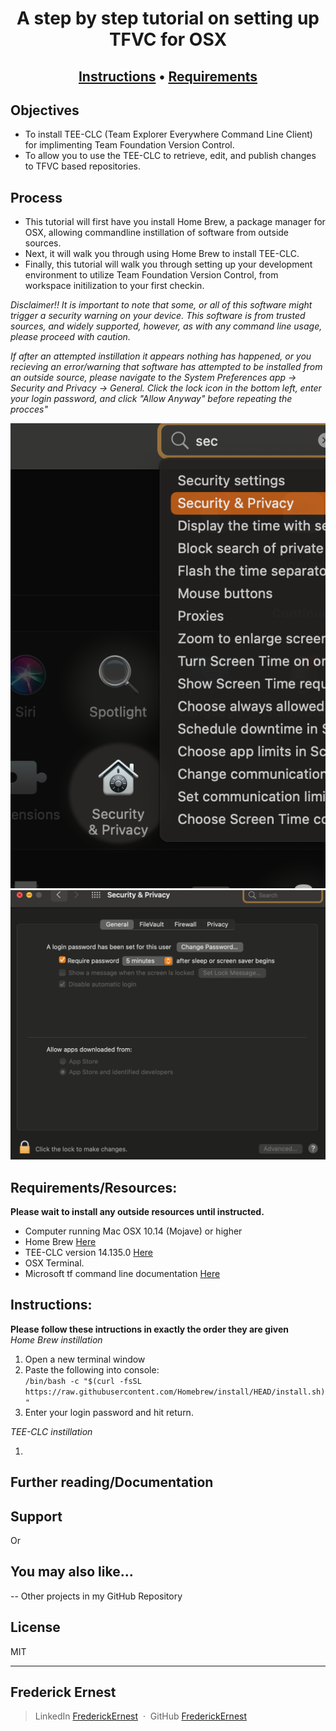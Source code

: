 <h1 align="center">
  <br>
	
![]()
<br>
A step by step tutorial on setting up TFVC for OSX
</br>
</h1>


<h2 align="center">
  <a href="#instructions">Instructions</a> •
  <a href="#requirements">Requirements</a>

</h2>

## Objectives

- To install TEE-CLC (Team Explorer Everywhere Command Line Client) for implimenting Team Foundation Version Control.
- To allow you to use the TEE-CLC to retrieve, edit, and publish changes to TFVC based repositories.

## Process

- This tutorial will first have you install Home Brew, a package manager for OSX, allowing commandline instillation of software from outside sources.  
- Next, it will walk you through using Home Brew to install TEE-CLC.  
- Finally, this tutorial will walk you through setting up your development environment to utilize Team Foundation Version Control, from workspace initilization to your first checkin.

*Disclaimer!! It is important to note that some, or all of this software might trigger a security warning on your device. This software is from trusted sources, and widely supported, however, as with any command line usage, please proceed with caution.*

*If after an attempted instillation it appears nothing has happened, or you recieving an error/warning that software has attempted to be installed from an outside source, please navigate to the System Preferences app -> Security and Privacy -> General. Click the lock icon in the bottom left, enter your login password, and click "Allow Anyway" before repeating the procces"*

![SystemPreferences](assets/prefs.png)
![SecurityPreferences](assets/security.png)


## Requirements/Resources:
**Please wait to install any outside resources until instructed.**
- Computer running Mac OSX 10.14 (Mojave) or higher
- Home Brew <a href="https://brew.sh/"> Here</a>
- TEE-CLC version 14.135.0 <a href="https://github.com/Microsoft/team-explorer-everywhere/releases"> Here</a>
- OSX Terminal.
- Microsoft tf command line documentation <a href="https://docs.microsoft.com/en-us/azure/devops/repos/tfvc/use-team-foundation-version-control-commands?view=azure-devops"> Here</a>

## Instructions:
**Please follow these intructions in exactly the order they are given**  
*Home Brew instillation*
1. Open a new terminal window
2. Paste the following into console:  
`/bin/bash -c "$(curl -fsSL https://raw.githubusercontent.com/Homebrew/install/HEAD/install.sh)"`
3. Enter your login password and hit return.

*TEE-CLC instillation*

1.

## Further reading/Documentation


## Support


<p>Or</p>


## You may also like...

-- Other projects in my GitHub Repository

## License

MIT

---
## Frederick Ernest
> LinkedIn [FrederickErnest](https://www.linkedin.com/in/frederick-ernest/) &nbsp;&middot;&nbsp;
> GitHub [FrederickErnest](https://github.com/fetonecontrol/) 